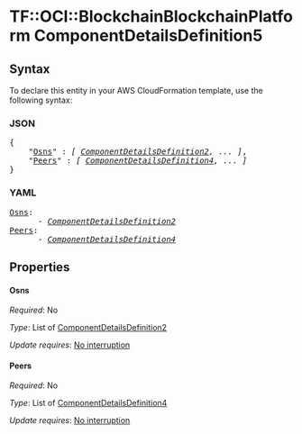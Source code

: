 # TF::OCI::BlockchainBlockchainPlatform ComponentDetailsDefinition5

## Syntax

To declare this entity in your AWS CloudFormation template, use the following syntax:

### JSON

<pre>
{
    "<a href="#osns" title="Osns">Osns</a>" : <i>[ <a href="componentdetailsdefinition2.md">ComponentDetailsDefinition2</a>, ... ]</i>,
    "<a href="#peers" title="Peers">Peers</a>" : <i>[ <a href="componentdetailsdefinition4.md">ComponentDetailsDefinition4</a>, ... ]</i>
}
</pre>

### YAML

<pre>
<a href="#osns" title="Osns">Osns</a>: <i>
      - <a href="componentdetailsdefinition2.md">ComponentDetailsDefinition2</a></i>
<a href="#peers" title="Peers">Peers</a>: <i>
      - <a href="componentdetailsdefinition4.md">ComponentDetailsDefinition4</a></i>
</pre>

## Properties

#### Osns

_Required_: No

_Type_: List of <a href="componentdetailsdefinition2.md">ComponentDetailsDefinition2</a>

_Update requires_: [No interruption](https://docs.aws.amazon.com/AWSCloudFormation/latest/UserGuide/using-cfn-updating-stacks-update-behaviors.html#update-no-interrupt)

#### Peers

_Required_: No

_Type_: List of <a href="componentdetailsdefinition4.md">ComponentDetailsDefinition4</a>

_Update requires_: [No interruption](https://docs.aws.amazon.com/AWSCloudFormation/latest/UserGuide/using-cfn-updating-stacks-update-behaviors.html#update-no-interrupt)

